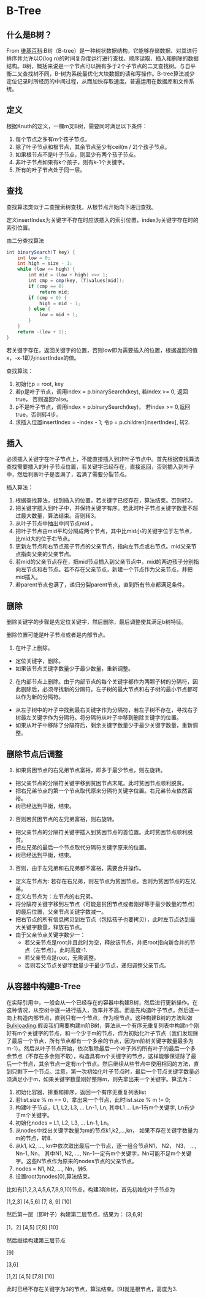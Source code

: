 B-Tree
=====

什么是B树？
---------------

From [维基百科](http://zh.wikipedia.org/wiki/B%E6%A0%91):B树（B-tree）是一种树状数据结构，它能够存储数据、对其进行排序并允许以O(log n)的时间复杂度运行进行查找、顺序读取、插入和删除的数据结构。B树，概括来说是一个节点可以拥有多于2个子节点的二叉查找树。与自平衡二叉查找树不同，B-树为系统最优化大块数据的读和写操作。B-tree算法减少定位记录时所经历的中间过程，从而加快存取速度。普遍运用在数据库和文件系统。

定义
--------
根据Knuth的定义，一棵m叉B树，需要同时满足以下条件：

1. 每个节点之多有m个孩子节点。
2. 除了叶子节点和根节点，其余节点至少有ceil(m / 2)个孩子节点。
3. 如果根节点不是叶子节点，则至少有两个孩子节点。
4. 非叶子节点如果有k个孩子，则有k-1个关键字。
5. 所有的叶子节点处于同一层。

查找
----

查找算法类似于二查搜索树查找，从根节点开始向下递归查找。

定义insertIndex为关键字不存在时应该插入的索引位置，index为关键字存在时的索引位置。

由二分查找算法
```java
int binarySearch(T key) {
	int low = 0;
	int high = size - 1;
	while (low <= high) {
		int mid = (low + high) >>> 1;
		int cmp = cmp(key, (T)values[mid]);
		if (cmp == 0)
			return mid;
		if (cmp < 0) {
			high = mid - 1;
		} else {
			low = mid + 1;
		}
	}
	return -(low + 1);
}
```
若关键字存在，返回关键字的位置，否则low即为需要插入的位置，根据返回的值x，-x-1即为insertIndex的值。

查找算法：

1. 初始化p = root, key
2. 若p是叶子节点，调用index = p.binarySearch(key), 若index >= 0, 返回true， 否则返回false。
3. p不是叶子节点，调用index = p.binarySearch(key)， 若index >= 0,返回true，否则转4步。
4. 求插入位置insertIndex = -index - 1; 令p = p.children[insertIndex], 转2.

插入
----

必须插入关键字在叶子节点上，不能直接插入到非叶子节点中。首先根据查找算法查找需要插入的叶子节点位置，若关键字已经存在，直接返回，否则插入到叶子中，然后判断叶子是否满了，若满了需要分裂节点。

插入算法：

1. 根据查找算法，找到插入的位置，若关键字已经存在，算法结束。否则转2。
2. 把关键字插入到叶子中，并保持关键字有序。若此时叶子节点关键字数量不超过最大数量，算法结束。否则转3。
3. 从叶子节点中抽出中间节点mid 。
4. 把叶子节点由mid平均分隔成两个节点，其中比mid小的关键字位于左节点，比mid大的位于右节点。
5. 更新左节点和右节点孩子节点的父亲节点，指向左节点或右节点。mid父亲节点指向父亲的父亲节点。
6. 若mid的父亲节点存在，把mid节点插入到父亲节点中，mid的两边孩子分别指向左节点和右节点。若不存在父亲节点，新建一个节点作为父亲节点，并把mid插入。
7. 若parent节点也满了，递归分裂parent节点，直到所有节点都满足条件。

删除
----

删除关键字的步骤是先定位关键字，然后删除，最后调整使其满足b树特征。

删除位置可能是叶子节点或者是内部节点。

1. 在叶子上删除。
  + 定位关键字，删除。
  + 如果该节点关键字数量少于最少数量，重新调整。
2. 在内部节点上删除。由于内部节点的每个关键字都作为两颗子树的分隔符，因此删除后，必须寻找新的分隔符。左子树的最大节点和右子树的最小节点都可以作为新的分隔符。
  + 从左子树中的叶子中找到最右关键字作为分隔符，若左子树不存在，寻找右子树最左关键字作为分隔符。将分隔符从叶子中移到删除关键字的位置。
  + 如果从叶子中移除了分隔符后，剩余关键字数量少于最少关键字数量，重新调整。

删除节点后调整
-------------
1. 如果贫困节点的右兄弟节点富裕，即多于最少节点，则左旋转。
  + 把父亲节点的分隔符关键字移到贫困节点末尾。此时贫困节点顺利脱贫。
  + 把右兄弟节点的第一个节点取代原来分隔符关键字位置。右兄弟节点依然富裕。
  + 树已经达到平衡，结束。
2. 否则若贫困节点的左兄弟富裕，则右旋转。
  + 把父亲节点的分隔符关键字插入到贫困节点的首位置。此时贫困节点顺利脱贫。
  + 把左兄弟的最后一个节点取代分隔符关键字原来的位置。
  + 树已经达到平衡，结束。
3. 否则，由于左兄弟和右兄弟都不富裕，需要合并操作。
  + 定义左节点为: 若存在右兄弟，则左节点为贫困节点，否则为贫困节点的左兄弟。
  + 定义右节点为：左节点的右兄弟。
  + 将分隔符关键字移到左节点（可能是贫困节点或者刚好等于最少数量的节点）的最后位置，父亲节点关键字数减一。
  + 把右节点的所有信息拷贝到左节点（包括孩子也要拷贝），此时左节点达到最大关键字数量，释放右节点。
  + 由于父亲节点关键字数少一：
    - 若父亲节点是root并且此时为空，释放该节点，并把root指向新合并的节点（左节点）。此时高度-1.
    - 若父亲节点是root，无需调整。
    - 否则若父节点关键字数量少于最少节点，递归调整父亲节点。

从容器中构建B-Tree
------------------

在实际引用中，一般会从一个已经存在的容器中构建B树，然后进行更新操作。在这种情况，从空树中逐一进行插入，效率并不高。而是先构造叶子节点，然后逐一向上构造内部节点，直到只有一个节点，作为根节点。这种构建B树的方法叫做[Bulkloading](http://en.wikipedia.org/wiki/B-tree#Deletion).假设我们需要构建m阶B树，算法从一个有序无重复列表中构建n个刚好有m个关键字的节点，和一个少于m的节点，作为初始化叶子节点（我们发现除了最后一个节点，所有节点都有一个多余的节点，因为m阶树关键字数量最多为m-1）。然后从叶子节点开始，依次取除最后一个叶子外的所有叶子的最后一个多余节点（不存在多余则不取），构造具有m个关键字的节点，这样能够保证除了最后一个节点，其余节点一定有m个节点。然后继续从些节点中使用相同的方法，直到只剩下一个节点。注意，第一次初始化叶子节点时，最后一个节点关键字数量必须满足小于m，如果关键字数量刚好整除m，则先拿出来一个关键字。算法为：

1. 初始化容器，排重和排序，返回一个有序无重复列表list
2. 若list.size % m == 0，拿出来一个节点，此时list.size % m != 0;
3. 构建叶子节点，L1, L2, L3, ... Ln-1, Ln, 其中L1 ... Ln-1有m个关键字, Ln有少于m个关键字。
4. 初始化nodes = L1, L2, L3, ... Ln-1, Ln。
5. 从nodes中找出关键字数量为m的节点k1,k2,...,kn， 如果不存在关键字数量为m的节点，转8.
6. 从k1, k2, ..., kn中依次取出最后一个节点，逐一组合节点N1， N2， N3， ..., Nn-1, Nn， 其中N1, N2, ..., Nn-1一定有m个关键字，Nn可能不足m个关键字。这些N节点作为原来的nodes节点的父亲节点。
7. nodes = N1, N2, ..., Nn，转5.
8. 设置root为nodes[0],算法结束。

比如有[1,2,3,4,5,6,7,8,9,10]节点，构建3阶b树，首先初始化叶子节点为

[1,2,3] [4,5,6] [7, 8, 9] [10]

然后第一层（即叶子）构建第二层节点，结果为：
       [3,6,9]
       
[1，2] [4,5] [7,8] [10]

然后继续构建第三层节点

[9]

[3,6]

[1,2] [4,5] [7,8] [10]

此时已经不存在关键字为3的节点，算法结束。[9]就是根节点，高度为3.
